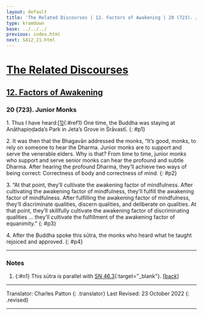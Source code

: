 ```yaml
---
layout: default
title: 'The Related Discourses | 12. Factors of Awakening | 20 (723). Junior Monks'
type: kramdown
base: ../../../
previous: index.html
next: SA12_21.html
---
```


# [The Related Discourses](../index.html)
## [12. Factors of Awakening](index.html)
### 20 (723). Junior Monks

1\. Thus I have heard:[\[1\]](#n1){:#ref1} One time, the Buddha was staying at Anāthapiṇḍada’s Park in Jeta’s Grove in Śrāvastī.
{: #p1}

2\. It was then that the Bhagavān addressed the monks, “It’s good, monks, to rely on someone to hear the Dharma. Junior monks are to support and serve the venerable elders. Why is that? From time to time, junior monks who support and serve senior monks can hear the profound and subtle Dharma. After hearing the profound Dharma, they’ll achieve two ways of being correct: Correctness of body and correctness of mind.
{: #p2}

3\. “At that point, they’ll cultivate the awakening factor of mindfulness. After cultivating the awakening factor of mindfulness, they’ll fulfill the awakening factor of mindfulness. After fulfilling the awakening factor of mindfulness, they’ll discriminate qualities, discern qualities, and deliberate on qualities. At that point, they’ll skillfully cultivate the awakening factor of discriminating qualities … they’ll cultivate the fulfillment of the awakening factor of equanimity.”
{: #p3}

4\. After the Buddha spoke this sūtra, the monks who heard what he taught rejoiced and approved.
{: #p4}

---

### Notes

1. {:#n1} This sūtra is parallel with [SN 46.3](https://suttacentral.net/sn46.3){:target="_blank"}. [\[back\]](#ref1)

---

Translator: Charles Patton
{: .translator}
Last Revised: 23 October 2022
{: .revised}

---